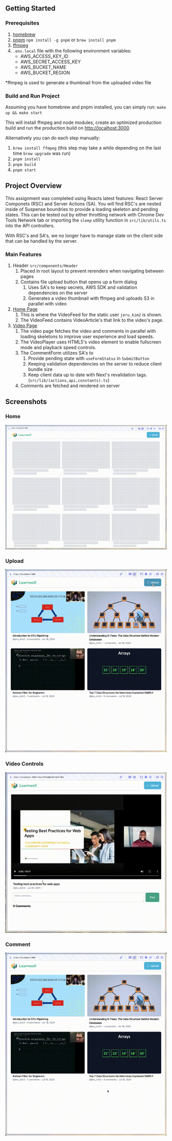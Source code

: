 ## Getting Started

### Prerequisites
1. [homebrew](https://docs.brew.sh/Installation)
2. [pnpm](https://pnpm.io/) `npm install -g pnpm` or `brew install pnpm`
3. [ffmpeg](https://ffmpeg.org/)
4. `.env.local` file with the following environment variables:
    - AWS_ACCESS_KEY_ID
    - AWS_SECRET_ACCESS_KEY
    - AWS_BUCKET_NAME
    - AWS_BUCKET_REGION

*ffmpeg is used to generate a thumbnail from the uploaded video file


### Build and Run Project
Assuming you have homebrew and pnpm installed, you can simply run:
`make up && make start`

This will install ffmpeg and node modules, create an optimized production build and run the production build on [http://localhost:3000](http://localhost:3000).

Alternatively you can do each step manually:
1. `brew install ffmpeg` (this step may take a while depending on the last time `brew upgrade` was run)
2. `pnpm install`
3. `pnpm build`
4. `pnpm start`



## Project Overview
This assignment was completed using Reacts latest features: React Server Componets (RSC) and Server Actions (SA). You will find RSC's are nested inside of Suspense boundries to provide a loading skeleton and pending states. This can be tested out by either throttling network with Chrome Dev Tools Network tab or importing the `sleep` utility function in `src/lib/utils.ts` into the API controllers.

With RSC's and SA's, we no longer have to manage state on the client side that can be handled by the server.

### Main Features
1. Header `src/components/Header`
    1. Placed in root layout to prevent rerenders when navigating between pages
    2. Contains file upload button that opens up a form dialog
        1. Uses SA's to keep secrets, AWS SDK and validation dependencies on the server
        2. Generates a video thumbnail with ffmpeg and uploads S3 in parallel with video
2. [Home Page](http://localhost:3000)
    1. This is where the VideoFeed for the static user `jeru_kim2` is shown.
    2. The VideoFeed contains VideoArticle's that link to the video's page.
3. [Video Page](http://localhost:3000/video/JDDYqulUxEuvdVJ6nFeo)
    1. The video page fetches the video and comments in parallel with loading skeletons to improve user experience and load speeds.
    2. The VideoPlayer uses HTML5's video element to enable fullscreen mode and playback speed controls.
    3. The CommentForm utilizes SA's to
        1. Provide pending state with `useFormStatus` in `SubmitButton`
        2. Keeping validation dependencies on the server to reduce client bundle size
        3. Keep client data up to date with Next's revalidation tags. (`src/lib/(actions,api,constants).ts`)
    5. Comments are fetched and rendered on server



## Screenshots
### Home
![home page video feed demo](./screenshots/home.gif?raw=true "Home")
### Upload
![upload demo](./screenshots/upload.gif?raw=true "Upload")
### Video Controls
![video controls demo](./screenshots/controls.gif?raw=true "Video Controls")
### Comment
![Comment demo](./screenshots/comment.gif?raw=true "Comment")